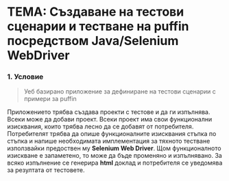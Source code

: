 # ТЕМА:  Създаване на тестови сценарии и тестване на puffin посредством Java/Selenium WebDriver

### 1. Условие

> Уеб базирано приложение за дефиниране на тестови сценарии с примери за puffin

Приложението трябва създава проекти с тестове и да ги изпълнява. Всеки може да добави проект. Всеки проект има свои функционални изисквания, които трябва лесно да се добавят от потребителя. Потребителят трябва да опише функционалните изисквания стъпка по стъпка и напише необходимата имплементация за тяхното тестване използвайки предоствен му **Selenium Web Driver**. Щом функционалното изискване е запаметено, то може да бъде променяно и изпълнявано. За всяко изпълнение се генерира **html** доклад и потребителя се уведомява за резултата от тестовете.
